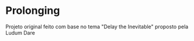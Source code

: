 # Prolonging
 
Projeto original feito com base no tema "Delay the Inevitable" proposto pela Ludum Dare
